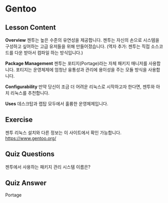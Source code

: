 # Gentoo

## Lesson Content

<b>Overview</b>
젠투는 높은 수준의 유연성을 제공합니다. 젠투는 자신의 손으로 시스템을 구성하고 싶어하는 고급 유저들을 위해 만들어졌습니다. (역자 추가: 젠투는 직접 소스코드를 다운 받아서 컴파일 하는 방식입니다.)

<b>Package Management</b>
젠투는 포티지(Portage)라는 자체 패키지 매니저를 사용합니다. 포티지는 운영체제에 엄청난 융통성과 관리에 용이성을 주는 모듈 방식을 사용합니다.

<b>Configurability</b>
만약 당신이 조금 더 어려운 리눅스로 시작하고자 한다면, 젠투와 아치 리눅스를 추천합니다.

<b>Uses</b>
데스크탑과 랩탑 모두에서 훌륭한 운영체제입니다. 

## Exercise

젠투 리눅스 설치와 다른 정보는 이 사이트에서 확인 가능합니다.  <a href='https://www.gentoo.org/'>https://www.gentoo.org/</a>

## Quiz Questions

젠투에서 사용하는 패키지 관리 시스템 이름은?

## Quiz Answer

Portage
